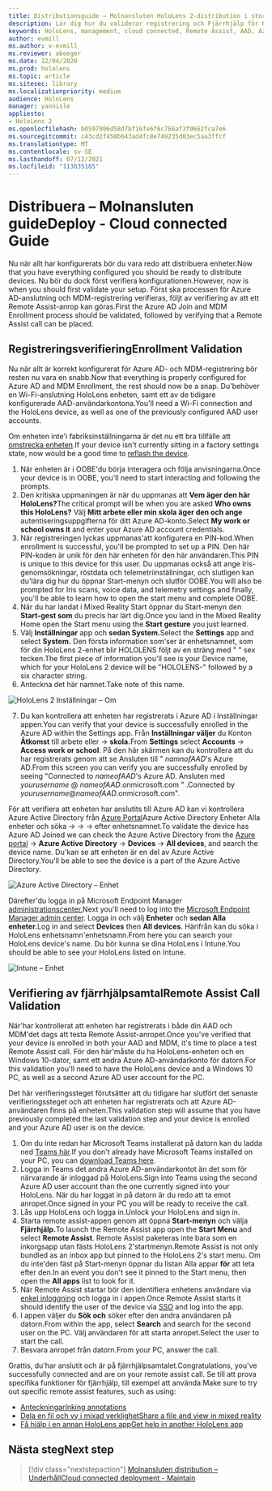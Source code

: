 ```yaml
---
title: Distributionsguide – Molnansluten HoloLens 2-distribution i stor skala med Remote Assist – Distribuera
description: Lär dig hur du validerar registrering och Fjärrhjälp för HoloLens enheter över ett molnanslutet nätverk.
keywords: HoloLens, management, cloud connected, Remote Assist, AAD, Azure AD, MDM, Mobile Enhetshantering
author: evmill
ms.author: v-evmill
ms.reviewer: aboeger
ms.date: 12/04/2020
ms.prod: hololens
ms.topic: article
ms.sitesec: library
ms.localizationpriority: medium
audience: HoloLens
manager: yannisle
appliesto:
- HoloLens 2
ms.openlocfilehash: b0597806d58d7bf16fe6f6c766af3f9662fca7e6
ms.sourcegitcommit: c43cd2f450b643ad4fc8e749235d03ec5aa3ffcf
ms.translationtype: MT
ms.contentlocale: sv-SE
ms.lasthandoff: 07/12/2021
ms.locfileid: "113635185"
---
```

# <a name="deploy---cloud-connected-guide"></a><span data-ttu-id="b7ba1-104">Distribuera – Molnansluten guide</span><span class="sxs-lookup"><span data-stu-id="b7ba1-104">Deploy - Cloud connected Guide</span></span>

<span data-ttu-id="b7ba1-105">Nu när allt har konfigurerats bör du vara redo att distribuera enheter.</span><span class="sxs-lookup"><span data-stu-id="b7ba1-105">Now that you have everything configured you should be ready to distribute devices.</span></span> <span data-ttu-id="b7ba1-106">Nu bör du dock först verifiera konfigurationen.</span><span class="sxs-lookup"><span data-stu-id="b7ba1-106">However, now is when you should first validate your setup.</span></span> <span data-ttu-id="b7ba1-107">Först ska processen för Azure AD-anslutning och MDM-registrering verifieras, följt av verifiering av att ett Remote Assist-anrop kan göras.</span><span class="sxs-lookup"><span data-stu-id="b7ba1-107">First the Azure AD Join and MDM Enrollment process should be validated, followed by verifying that a Remote Assist call can be placed.</span></span>

## <a name="enrollment-validation"></a><span data-ttu-id="b7ba1-108">Registreringsverifiering</span><span class="sxs-lookup"><span data-stu-id="b7ba1-108">Enrollment Validation</span></span>

<span data-ttu-id="b7ba1-109">Nu när allt är korrekt konfigurerat för Azure AD- och MDM-registrering bör resten nu vara en snabb.</span><span class="sxs-lookup"><span data-stu-id="b7ba1-109">Now that everything is properly configured for Azure AD and MDM Enrollment, the rest should now be a snap.</span></span> <span data-ttu-id="b7ba1-110">Du&#39;behöver en Wi-Fi-anslutning HoloLens enheten, samt ett av de tidigare konfigurerade AAD-användarkontona.</span><span class="sxs-lookup"><span data-stu-id="b7ba1-110">You&#39;ll need a Wi-Fi connection and the HoloLens device, as well as one of the previously configured AAD user accounts.</span></span>

<span data-ttu-id="b7ba1-111">Om enheten inte&#39;i fabriksinställningarna är det nu ett bra tillfälle att [omstrecka enheten](/hololens/hololens-recovery#clean-reflash-the-device).</span><span class="sxs-lookup"><span data-stu-id="b7ba1-111">If your device isn&#39;t currently sitting in a factory settings state, now would be a good time to [reflash the device](/hololens/hololens-recovery#clean-reflash-the-device).</span></span>

1. <span data-ttu-id="b7ba1-112">När enheten är i OOBE&#39;du börja interagera och följa anvisningarna.</span><span class="sxs-lookup"><span data-stu-id="b7ba1-112">Once your device is in OOBE, you&#39;ll need to start interacting and following the prompts.</span></span> 
1. <span data-ttu-id="b7ba1-113">Den kritiska uppmaningen är när du uppmanas att **Vem äger den här HoloLens?**</span><span class="sxs-lookup"><span data-stu-id="b7ba1-113">The critical prompt will be when you are asked **Who owns this HoloLens?**</span></span> <span data-ttu-id="b7ba1-114">Välj **Mitt arbete eller min skola äger den och ange** autentiseringsuppgifterna för ditt Azure AD-konto.</span><span class="sxs-lookup"><span data-stu-id="b7ba1-114">Select **My work or school owns it** and enter your Azure AD account credentials.</span></span>
1. <span data-ttu-id="b7ba1-115">När registreringen lyckas uppmanas&#39;att konfigurera en PIN-kod.</span><span class="sxs-lookup"><span data-stu-id="b7ba1-115">When enrollment is successful, you&#39;ll be prompted to set up a PIN.</span></span> <span data-ttu-id="b7ba1-116">Den här PIN-koden är unik för den här enheten för den här användaren.</span><span class="sxs-lookup"><span data-stu-id="b7ba1-116">This PIN is unique to this device for this user.</span></span> <span data-ttu-id="b7ba1-117">Du uppmanas också att ange Iris-genomsökningar, röstdata och telemetriinställningar, och slutligen kan du&#39;lära dig hur du öppnar Start-menyn och slutför OOBE.</span><span class="sxs-lookup"><span data-stu-id="b7ba1-117">You will also be prompted for Iris scans, voice data, and telemetry settings and finally, you&#39;ll be able to learn how to open the start menu and complete OOBE.</span></span>
1. <span data-ttu-id="b7ba1-118">När du har landat i Mixed Reality Start öppnar du Start-menyn den **Start-gest som** du precis har lärt dig.</span><span class="sxs-lookup"><span data-stu-id="b7ba1-118">Once you land in the Mixed Reality Home open the Start menu using the **Start gesture** you just learned.</span></span>
1. <span data-ttu-id="b7ba1-119">Välj **Inställningar** app och **sedan System.**</span><span class="sxs-lookup"><span data-stu-id="b7ba1-119">Select the **Settings** app and select **System.**</span></span> <span data-ttu-id="b7ba1-120">Den första information som&#39;ser är enhetsnamnet, som för din HoloLens 2-enhet blir HOLOLENS följt av en sträng med &quot; &quot; sex tecken.</span><span class="sxs-lookup"><span data-stu-id="b7ba1-120">The first piece of information you&#39;ll see is your Device name, which for your HoloLens 2 device will be &quot;HOLOLENS-&quot; followed by a six character string.</span></span>
1. <span data-ttu-id="b7ba1-121">Anteckna det här namnet.</span><span class="sxs-lookup"><span data-stu-id="b7ba1-121">Take note of this name.</span></span>

![HoloLens 2 Inställningar – Om](./images/hololens2-settings-about.jpg)

7. <span data-ttu-id="b7ba1-123">Du kan kontrollera att enheten har registrerats i Azure AD i Inställningar appen.</span><span class="sxs-lookup"><span data-stu-id="b7ba1-123">You can verify that your device is successfully enrolled in the Azure AD within the Settings app.</span></span> <span data-ttu-id="b7ba1-124">Från **Inställningar väljer** du Konton **Åtkomst** till arbete eller  ->  **skola.**</span><span class="sxs-lookup"><span data-stu-id="b7ba1-124">From **Settings** select **Accounts** -> **Access work or school**.</span></span> <span data-ttu-id="b7ba1-125">På den här skärmen kan du kontrollera att du har registrerats genom att se Ansluten till &quot; _namnofAAD_&#39;s Azure AD.</span><span class="sxs-lookup"><span data-stu-id="b7ba1-125">From this screen you can verify you are successfully enrolled by seeing &quot;Connected to _nameofAAD_&#39;s Azure AD.</span></span> <span data-ttu-id="b7ba1-126">Ansluten med _yourusername_ @ _nameofAAD_.onmicrosoft.com &quot; .</span><span class="sxs-lookup"><span data-stu-id="b7ba1-126">Connected by _yourusername_@_nameofAAD_.onmicrosoft.com&quot;.</span></span>


<span data-ttu-id="b7ba1-127">För att verifiera att enheten har anslutits till Azure AD kan vi kontrollera Azure Active Directory från [Azure Portal](https://portal.azure.com/#home)Azure Active Directory Enheter Alla enheter och söka  ->    ->    ->  efter enhetsnamnet.</span><span class="sxs-lookup"><span data-stu-id="b7ba1-127">To validate the device has Azure AD Joined we can check the Azure Active Directory from the [Azure portal](https://portal.azure.com/#home) -> **Azure Active Directory** -> **Devices** -> **All devices**, and search the device name.</span></span> <span data-ttu-id="b7ba1-128">Du&#39;kan se att enheten är en del av Azure Active Directory.</span><span class="sxs-lookup"><span data-stu-id="b7ba1-128">You&#39;ll be able to see the device is a part of the Azure Active Directory.</span></span>


![Azure Active Directory – Enhet](./images/aad-enrollment.png)

<span data-ttu-id="b7ba1-130">Därefter&#39;du logga in på Microsoft Endpoint Manager [administrationscenter.](https://endpoint.microsoft.com/#home)</span><span class="sxs-lookup"><span data-stu-id="b7ba1-130">Next you&#39;ll need to log into the [Microsoft Endpoint Manager admin center](https://endpoint.microsoft.com/#home).</span></span> <span data-ttu-id="b7ba1-131">Logga in och välj **Enheter** och **sedan Alla enheter.**</span><span class="sxs-lookup"><span data-stu-id="b7ba1-131">Log in and select **Devices** then **All devices**.</span></span> <span data-ttu-id="b7ba1-132">Härifrån kan du söka i HoloLens enhetsnamn&#39;enhetsnamn.</span><span class="sxs-lookup"><span data-stu-id="b7ba1-132">From here you can search your HoloLens device&#39;s name.</span></span> <span data-ttu-id="b7ba1-133">Du bör kunna se dina HoloLens i Intune.</span><span class="sxs-lookup"><span data-stu-id="b7ba1-133">You should be able to see your HoloLens listed on Intune.</span></span>

![Intune – Enhet](./images/endpoint-all-devices-enrolled.png)

## <a name="remote-assist-call-validation"></a><span data-ttu-id="b7ba1-135">Verifiering av fjärrhjälpsamtal</span><span class="sxs-lookup"><span data-stu-id="b7ba1-135">Remote Assist Call Validation</span></span>

<span data-ttu-id="b7ba1-136">När&#39;har kontrollerat att enheten har registrerats i både din AAD och MDM&#39;det dags att testa Remote Assist-anropet.</span><span class="sxs-lookup"><span data-stu-id="b7ba1-136">Once you&#39;ve verified that your device is enrolled in both your AAD and MDM, it&#39;s time to place a test Remote Assist call.</span></span> <span data-ttu-id="b7ba1-137">För den här&#39;måste du ha HoloLens-enheten och en Windows 10-dator, samt ett andra Azure AD-användarkonto för datorn.</span><span class="sxs-lookup"><span data-stu-id="b7ba1-137">For this validation you&#39;ll need to have the HoloLens device and a Windows 10 PC, as well as a second Azure AD user account for the PC.</span></span>

<span data-ttu-id="b7ba1-138">Det här verifieringssteget förutsätter att du tidigare har slutfört det senaste verifieringssteget och att enheten har registrerats och att Azure AD-användaren finns på enheten.</span><span class="sxs-lookup"><span data-stu-id="b7ba1-138">This validation step will assume that you have previously completed the last validation step and your device is enrolled and your Azure AD user is on the device.</span></span>


1. <span data-ttu-id="b7ba1-139">Om du inte redan har Microsoft Teams installerat på datorn kan du ladda ned [Teams här](https://www.microsoft.com/microsoft-365/microsoft-teams/download-app).</span><span class="sxs-lookup"><span data-stu-id="b7ba1-139">If you don't already have Microsoft Teams installed on your PC, you can [download Teams here](https://www.microsoft.com/microsoft-365/microsoft-teams/download-app).</span></span>
2. <span data-ttu-id="b7ba1-140">Logga in Teams det andra Azure AD-användarkontot än det som för närvarande är inloggad på HoloLens.</span><span class="sxs-lookup"><span data-stu-id="b7ba1-140">Sign into Teams using the second  Azure AD user account than the one currently signed into your HoloLens.</span></span> <span data-ttu-id="b7ba1-141">När du har loggat in på datorn är du redo att ta emot anropet.</span><span class="sxs-lookup"><span data-stu-id="b7ba1-141">Once signed in your PC you will be ready to receive the call.</span></span>
3. <span data-ttu-id="b7ba1-142">Lås upp HoloLens och logga in.</span><span class="sxs-lookup"><span data-stu-id="b7ba1-142">Unlock your HoloLens and sign in.</span></span>
4. <span data-ttu-id="b7ba1-143">Starta remote assist-appen genom att öppna **Start-menyn** och välja **Fjärrhjälp.**</span><span class="sxs-lookup"><span data-stu-id="b7ba1-143">To launch the Remote Assist app open the **Start Menu** and select **Remote Assist**.</span></span> <span data-ttu-id="b7ba1-144">Remote Assist paketeras inte bara som en inkorgsapp utan fästs HoloLens 2&#39;startmenyn.</span><span class="sxs-lookup"><span data-stu-id="b7ba1-144">Remote Assist is not only bundled as an inbox app but pinned to the HoloLens 2&#39;s start menu.</span></span> <span data-ttu-id="b7ba1-145">Om du inte&#39;den fäst på Start-menyn öppnar du listan Alla appar **för** att leta efter den.</span><span class="sxs-lookup"><span data-stu-id="b7ba1-145">In an event you don&#39;t see it pinned to the Start menu, then open the **All apps** list to look for it.</span></span>
5. <span data-ttu-id="b7ba1-146">När Remote Assist startar bör den identifiera enhetens användare via [enkel inloggning](/azure/active-directory/manage-apps/what-is-single-sign-on) och logga in i appen.</span><span class="sxs-lookup"><span data-stu-id="b7ba1-146">Once Remote Assist starts it should identify the user of the device via [SSO](/azure/active-directory/manage-apps/what-is-single-sign-on) and log into the app.</span></span>
6. <span data-ttu-id="b7ba1-147">I appen väljer du **Sök och** söker efter den andra användaren på datorn.</span><span class="sxs-lookup"><span data-stu-id="b7ba1-147">From within the app, select **Search** and search for the second user on the PC.</span></span> <span data-ttu-id="b7ba1-148">Välj användaren för att starta anropet.</span><span class="sxs-lookup"><span data-stu-id="b7ba1-148">Select the user to start the call.</span></span>
7. <span data-ttu-id="b7ba1-149">Besvara anropet från datorn.</span><span class="sxs-lookup"><span data-stu-id="b7ba1-149">From your PC, answer the call.</span></span>

<span data-ttu-id="b7ba1-150">Grattis, du&#39;har anslutit och är på fjärrhjälpsamtalet.</span><span class="sxs-lookup"><span data-stu-id="b7ba1-150">Congratulations, you&#39;ve successfully connected and are on your remote assist call.</span></span> <span data-ttu-id="b7ba1-151">Se till att prova specifika funktioner för fjärrhjälp, till exempel att använda:</span><span class="sxs-lookup"><span data-stu-id="b7ba1-151">Make sure to try out specific remote assist features, such as using:</span></span>

- [<span data-ttu-id="b7ba1-152">Anteckningar</span><span class="sxs-lookup"><span data-stu-id="b7ba1-152">Inking annotations</span></span>](/dynamics365/mixed-reality/remote-assist/add-annotations-hololens)
- [<span data-ttu-id="b7ba1-153">Dela en fil och vy i mixad verklighet</span><span class="sxs-lookup"><span data-stu-id="b7ba1-153">Share a file and view in mixed reality</span></span>](/dynamics365/mixed-reality/remote-assist/display-save-files)
- [<span data-ttu-id="b7ba1-154">Få hjälp i en annan HoloLens app</span><span class="sxs-lookup"><span data-stu-id="b7ba1-154">Get help in another HoloLens app</span></span>](/dynamics365/mixed-reality/remote-assist/get-help-hololens-app-hololens)

## <a name="next-step"></a><span data-ttu-id="b7ba1-155">Nästa steg</span><span class="sxs-lookup"><span data-stu-id="b7ba1-155">Next step</span></span>

> [!div class="nextstepaction"]
> [<span data-ttu-id="b7ba1-156">Molnansluten distribution – Underhåll</span><span class="sxs-lookup"><span data-stu-id="b7ba1-156">Cloud connected deployment - Maintain</span></span>](hololens2-cloud-connected-maintain.md)